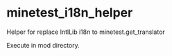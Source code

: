 # minetest_i18n_helper
Helper for replace IntlLib i18n to minetest.get_translator

Execute in mod directory.
